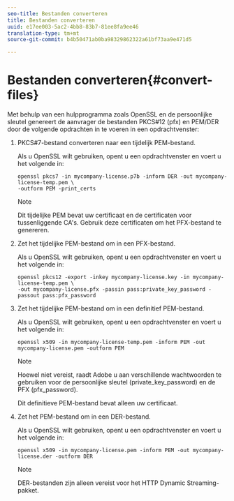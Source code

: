 ```yaml
---
seo-title: Bestanden converteren
title: Bestanden converteren
uuid: e17ee003-5ac2-4bb8-83b7-81ee8fa9ee46
translation-type: tm+mt
source-git-commit: b4b50471ab0ba98329862322a61bf73aa9e471d5

---
```



# Bestanden converteren{#convert-files}

Met behulp van een hulpprogramma zoals OpenSSL en de persoonlijke sleutel genereert de aanvrager de bestanden PKCS#12 (pfx) en PEM/DER door de volgende opdrachten in te voeren in een opdrachtvenster:

1. PKCS#7-bestand converteren naar een tijdelijk PEM-bestand.

   Als u OpenSSL wilt gebruiken, opent u een opdrachtvenster en voert u het volgende in:

   ```
   openssl pkcs7 -in mycompany-license.p7b -inform DER -out mycompany-license-temp.pem \ 
   -outform PEM -print_certs 
   ```

   >[!NOTE]
   >
   >Dit tijdelijke PEM bevat uw certificaat en de certificaten voor tussenliggende CA&#39;s. Gebruik deze certificaten om het PFX-bestand te genereren.

1. Zet het tijdelijke PEM-bestand om in een PFX-bestand.

   Als u OpenSSL wilt gebruiken, opent u een opdrachtvenster en voert u het volgende in:

   ```
   openssl pkcs12 -export -inkey mycompany-license.key -in mycompany-license-temp.pem \ 
   -out mycompany-license.pfx -passin pass:private_key_password -passout pass:pfx_password 
   ```

1. Zet het tijdelijke PEM-bestand om in een definitief PEM-bestand.

   Als u OpenSSL wilt gebruiken, opent u een opdrachtvenster en voert u het volgende in:

   ```
   openssl x509 -in mycompany-license-temp.pem -inform PEM -out mycompany-license.pem -outform PEM 
   ```

   >[!NOTE]
   >
   >Hoewel niet vereist, raadt Adobe u aan verschillende wachtwoorden te gebruiken voor de persoonlijke sleutel (private_key_password) en de PFX (pfx_password).

   Dit definitieve PEM-bestand bevat alleen uw certificaat.

1. Zet het PEM-bestand om in een DER-bestand.

   Als u OpenSSL wilt gebruiken, opent u een opdrachtvenster en voert u het volgende in:

   ```
   openssl x509 -in mycompany-license.pem -inform PEM -out mycompany-license.der -outform DER 
   ```

   >[!NOTE]
   >
   >DER-bestanden zijn alleen vereist voor het HTTP Dynamic Streaming-pakket.

